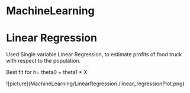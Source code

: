 # MachineLearning
# Linear Regression 

Used Single variable Linear Regression, to estimate profits of food truck with respect to the population. 

Best fit for h= theta0 + theta1 * X

![picture](MachineLearning/LinearRegression /linear_regressionPlot.png)



